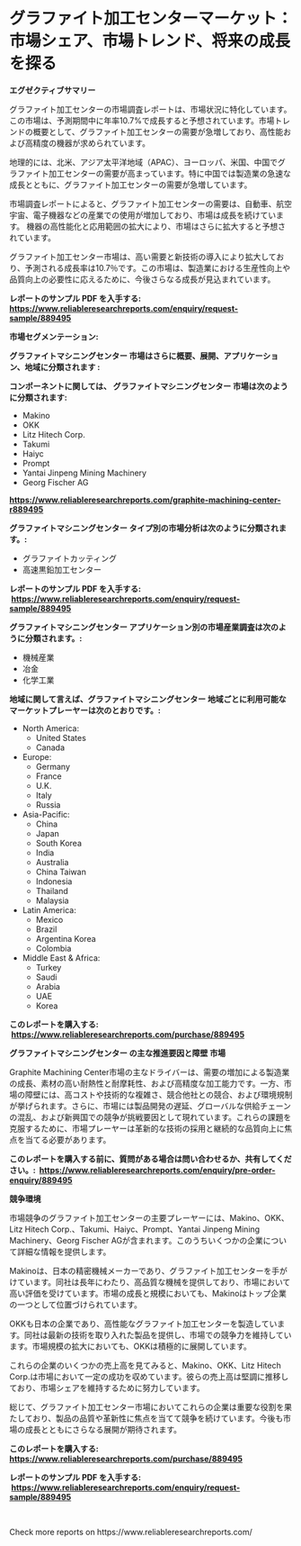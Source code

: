 <p><h1>グラファイト加工センターマーケット：市場シェア、市場トレンド、将来の成長を探る</h1></p><p><strong>エグゼクティブサマリー</strong></p>
<p><p>グラファイト加工センターの市場調査レポートは、市場状況に特化しています。この市場は、予測期間中に年率10.7%で成長すると予想されています。市場トレンドの概要として、グラファイト加工センターの需要が急増しており、高性能および高精度の機器が求められています。</p><p>地理的には、北米、アジア太平洋地域（APAC）、ヨーロッパ、米国、中国でグラファイト加工センターの需要が高まっています。特に中国では製造業の急速な成長とともに、グラファイト加工センターの需要が急増しています。</p><p>市場調査レポートによると、グラファイト加工センターの需要は、自動車、航空宇宙、電子機器などの産業での使用が増加しており、市場は成長を続けています。 機器の高性能化と応用範囲の拡大により、市場はさらに拡大すると予想されています。</p><p>グラファイト加工センター市場は、高い需要と新技術の導入により拡大しており、予測される成長率は10.7％です。この市場は、製造業における生産性向上や品質向上の必要性に応えるために、今後さらなる成長が見込まれています。</p></p>
<p><strong>レポートのサンプル PDF を入手する: <a href="https://www.reliableresearchreports.com/enquiry/request-sample/889495">https://www.reliableresearchreports.com/enquiry/request-sample/889495</a></strong></p>
<p><strong>市場セグメンテーション:</strong></p>
<p><strong> グラファイトマシニングセンター 市場はさらに概要、展開、アプリケーション、地域に分類されます :</strong></p>
<p><strong>コンポーネントに関しては、 グラファイトマシニングセンター 市場は次のように分類されます: &nbsp;</strong></p>
<p><ul><li>Makino</li><li>OKK</li><li>Litz Hitech Corp.</li><li>Takumi</li><li>Haiyc</li><li>Prompt</li><li>Yantai Jinpeng Mining Machinery</li><li>Georg Fischer AG</li></ul></p>
<p><strong><a href="https://www.reliableresearchreports.com/graphite-machining-center-r889495">https://www.reliableresearchreports.com/graphite-machining-center-r889495</a></strong></p>
<p><strong> グラファイトマシニングセンター タイプ別の市場分析は次のように分類されます。:</strong></p>
<p><ul><li>グラファイトカッティング</li><li>高速黒鉛加工センター</li></ul></p>
<p><strong>レポートのサンプル PDF を入手する: &nbsp;<a href="https://www.reliableresearchreports.com/enquiry/request-sample/889495">https://www.reliableresearchreports.com/enquiry/request-sample/889495</a></strong></p>
<p><strong> グラファイトマシニングセンター アプリケーション別の市場産業調査は次のように分類されます。:</strong></p>
<p><ul><li>機械産業</li><li>冶金</li><li>化学工業</li></ul></p>
<p><strong>地域に関して言えば、グラファイトマシニングセンター 地域ごとに利用可能なマーケットプレーヤーは次のとおりです。:</strong></p>
<p><ul>
    <li>
        North America:
        <ul>
            <li>United States</li>
            <li>Canada</li>
        </ul>
    </li>
    <li>
        Europe:
        <ul>
            <li>Germany</li>
            <li>France</li>
            <li>U.K.</li>
            <li>Italy</li>
            <li>Russia</li>
        </ul>
    </li>
    <li>
        Asia-Pacific:
        <ul>
            <li>China</li>
            <li>Japan</li>
            <li>South Korea</li>
            <li>India</li>
            <li>Australia</li>
            <li>China Taiwan</li>
            <li>Indonesia</li>
            <li>Thailand</li>
            <li>Malaysia</li>
        </ul>
    </li>
    <li>
        Latin America:
        <ul>
            <li>Mexico</li>
            <li>Brazil</li>
            <li>Argentina Korea</li>
            <li>Colombia</li>
        </ul>
    </li>
    <li>
        Middle East & Africa:
        <ul>
            <li>Turkey</li>
            <li>Saudi</li>
            <li>Arabia</li>
            <li>UAE</li>
            <li>Korea</li>
        </ul>
    </li>
    </ul></p>
<p><strong>このレポートを購入する: &nbsp;<a href="https://www.reliableresearchreports.com/purchase/889495">https://www.reliableresearchreports.com/purchase/889495</a></strong></p>
<p><strong>グラファイトマシニングセンター の主な推進要因と障壁 市場</strong></p>
<p><p>Graphite Machining Center市場の主なドライバーは、需要の増加による製造業の成長、素材の高い耐熱性と耐摩耗性、および高精度な加工能力です。一方、市場の障壁には、高コストや技術的な複雑さ、競合他社との競合、および環境規制が挙げられます。さらに、市場には製品開発の遅延、グローバルな供給チェーンの混乱、および新興国での競争が挑戦要因として現れています。これらの課題を克服するために、市場プレーヤーは革新的な技術の採用と継続的な品質向上に焦点を当てる必要があります。</p></p>
<p><strong>このレポートを購入する前に、質問がある場合は問い合わせるか、共有してください。:&nbsp; <a href="https://www.reliableresearchreports.com/enquiry/pre-order-enquiry/889495">https://www.reliableresearchreports.com/enquiry/pre-order-enquiry/889495</a></strong></p>
<p><strong>競争環境</strong></p>
<p><p>市場競争のグラファイト加工センターの主要プレーヤーには、Makino、OKK、Litz Hitech Corp.、Takumi、Haiyc、Prompt、Yantai Jinpeng Mining Machinery、Georg Fischer AGが含まれます。このうちいくつかの企業について詳細な情報を提供します。</p><p>Makinoは、日本の精密機械メーカーであり、グラファイト加工センターを手がけています。同社は長年にわたり、高品質な機械を提供しており、市場において高い評価を受けています。市場の成長と規模においても、Makinoはトップ企業の一つとして位置づけられています。</p><p>OKKも日本の企業であり、高性能なグラファイト加工センターを製造しています。同社は最新の技術を取り入れた製品を提供し、市場での競争力を維持しています。市場規模の拡大においても、OKKは積極的に展開しています。</p><p>これらの企業のいくつかの売上高を見てみると、Makino、OKK、Litz Hitech Corp.は市場において一定の成功を収めています。彼らの売上高は堅調に推移しており、市場シェアを維持するために努力しています。</p><p>総じて、グラファイト加工センター市場においてこれらの企業は重要な役割を果たしており、製品の品質や革新性に焦点を当てて競争を続けています。今後も市場の成長とともにさらなる展開が期待されます。</p></p>
<p><strong>このレポートを購入する: &nbsp; <a href="https://www.reliableresearchreports.com/purchase/889495">https://www.reliableresearchreports.com/purchase/889495</a></strong></p>
<p><strong>レポートのサンプル PDF を入手する: &nbsp;<a href="https://www.reliableresearchreports.com/enquiry/request-sample/889495">https://www.reliableresearchreports.com/enquiry/request-sample/889495</a></strong><strong></strong></p>
<p>&nbsp;</p>
<p>Check more reports on https://www.reliableresearchreports.com/</p>